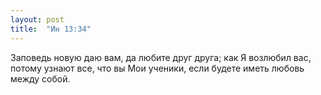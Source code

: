 ```yaml
---
layout: post
title:  "Ин 13:34"
---
```


Заповедь новую даю вам, да любите друг друга; как Я возлюбил вас, потому узнают все, что вы Мои ученики, если будете иметь любовь между собой.
